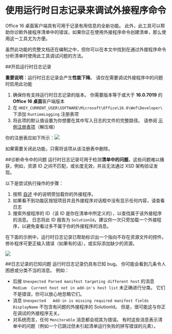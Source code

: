 # 使用运行时日志记录来调试外接程序命令

Office 16 桌面客户端具有可用于记录有用信息的全新功能。 此外，此工具可以帮助你诊断外接程序清单中的错误，如果你正在使用外接程序命令创建清单，那么使用这一工具尤为方便。 

虽然此功能的完整文档还在编制之中，但你可以在本文中找到在通过外接程序命令分析清单时使用此工具调试问题的方法。

##开启运行时日志记录

**重要说明**：运行时日志记录会产生**性能下降**。 请仅在需要调试外接程序中的问题时启用此功能

1. 确保你有支持运行时日志记录的版本。 你需要版本等于或大于 **16.0.7019** 的 **Office 16 桌面**客户端版本
2. 在 `HKEY_CURRENT_USER\SOFTWARE\Microsoft\Office\16.0\Wef\Developer\` 下添加 `RuntimeLogging` 注册表项 
3. 将此项的默认值设置为你想要在其中写入日志的文件的完整路径。 请参阅 [示例注册表项](RuntimeLogging/EnableRuntimeLogging.zip)（解压缩）

你的注册表应如下所示：![](http://i.imgur.com/Sa9TyI6.png)

如果需要关闭此功能，只需将该项从该注册表中删除。 

##诊断命令中的问题
运行时日志记录可用于检测**清单中的问题**，这些问题难以捕获，例如，资源 ID 之间不匹配，或长度无效，并且无法通过 XSD 架构验证发现。 

以下是尝试执行操作的步骤：
 
1. 按照 [自述](https://github.com/OfficeDev/Office-Add-in-Commands-Samples/blob/master/README.md) 中的说明旁加载你的外接程序。 
2. 如果看不到功能区按钮项目并且外接程序对话框中没有显示任何内容，请查看日志
3. 搜索外接程序的 ID（该 ID 是你在清单中所定义的），以查找属于该外接程序的消息。 日志将此 ID 报告为 `SolutionId`。建议你一次只旁加载一个外接程序，以避免查看过多不属于你的外接程序的消息。 

在下面的示例中，运行时日志记录已帮助标识出一个指向不存在资源文件的控件。 修补程序可更正输入错误（如果有的话），或实际添加缺少的资源。

![](http://i.imgur.com/f8bouLA.png) 

##日志记录的已知问题
运行时日志记录仍具有已知 bug。 你可能会看到几条令人困惑或分类不当的消息。 例如：

- 后接 `Unexpected Parsed manifest targeting different host` 的消息 `Medium  Current host not in add-in's host list` 未正确进行分类。 它们不是错误，你可以放心地忽略它们。
- 消息 `Unexpected   Add-in is missing required manifest fields  DisplayName` 不包含有问题的外接程序的 SolutionId。 但是，很可能这与你正在调试的外接程序无关。 
- 对系统而言，任何 `Monitorable` 消息都会视其为错误。 有时这些消息表示清单中的问题（例如一个已跳过但未引起清单运行失败的拼写错误的元素）。 

